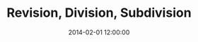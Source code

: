 ---
layout: work
title: Revision, Division, Subdivision
date: 2014-02-01 12:00:00
category: sculpture
imageURL: /images/sculpture/revision-division-subdivision.jpg
thumbnailURL: /images/sculpture/revision-division-subdivision-thumbnail.jpg
medium: Composite plastic. Automotive paints.
dimensions: 1000mm x 1800mm x 150mm
edition: edition of 7
price: $18,500
sold: false
---